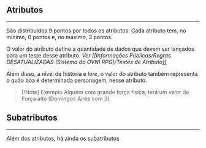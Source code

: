 ## Atributos
---
São distribuídos 9 pontos por todos os atributos.
Cada atributo tem, no mínimo, 0 pontos e, no máximo, 3 pontos.

O valor do atributo define a quantidade de dados que devem ser lançados para um teste desse atributo. *Ver [[Informações Públicas/Regras DESATUALIZADAS (Sistema do OVNI RPG)/Testes de Atributo]]*

Além disso, a nível de história e *lore*, o valor do atributo também representa o quão boa é determinada personagem, nesse atributo.
>[!Note] Exemplo
>Alguém com grande força física, terá um valor de Força alto (Domingos Aires com 3)

## Subatributos
---
Além dos atributos, há ainda os subatributos